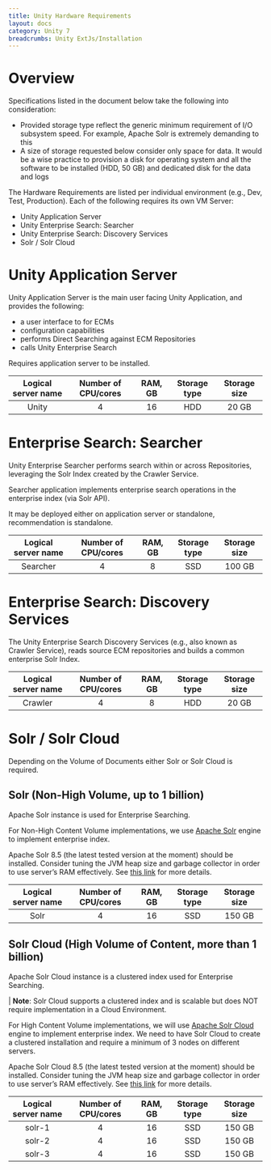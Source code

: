 ```yaml
---
title: Unity Hardware Requirements
layout: docs
category: Unity 7
breadcrumbs: Unity ExtJs/Installation
---
```

# Overview 

Specifications listed in the document below take the following into consideration:
- Provided storage type reflect the generic minimum requirement of I/O subsystem speed. For example, Apache Solr is extremely demanding to this 
- A size of storage requested below consider only space for data. It would be a wise practice to provision a disk for operating system and all the software to be installed (HDD, 50 GB) and dedicated disk for the data and logs 

The Hardware Requirements are listed per individual environment (e.g., Dev, Test, Production).
Each of the following requires its own VM Server: 
- Unity Application Server 
- Unity Enterprise Search: Searcher 
- Unity Enterprise Search: Discovery Services 
- Solr / Solr Cloud 

# Unity Application Server 

Unity Application Server is the main user facing Unity Application, and provides the following:
- a user interface to for ECMs 
- configuration capabilities 
- performs Direct Searching against ECM Repositories 
- calls Unity Enterprise Search 

Requires application server to be installed. 

| Logical server name | Number of CPU/cores | RAM, GB | Storage type | Storage size |
|:-------------------:|:-------------------:|:-------:|:------------:|:------------:|
|        Unity        |          4          |    16   |      HDD     |     20 GB    | 

# Enterprise Search: Searcher 

Unity Enterprise Searcher performs search within or across Repositories, leveraging the Solr Index created by the Crawler Service.

Searcher application implements enterprise search operations in the enterprise index (via Solr API).

It may be deployed either on application server or standalone, recommendation is standalone.

| Logical server name | Number of CPU/cores | RAM, GB | Storage type | Storage size |
|:-------------------:|:-------------------:|:-------:|:------------:|:------------:|
|      Searcher       |          4          |    8    |      SSD     |    100 GB    | 

# Enterprise Search: Discovery Services 

The Unity Enterprise Search Discovery Services (e.g., also known as Crawler Service), reads source ECM repositories and builds a common enterprise Solr Index.

| Logical server name | Number of CPU/cores | RAM, GB | Storage type | Storage size |
|:-------------------:|:-------------------:|:-------:|:------------:|:------------:|
|       Crawler       |          4          |    8    |      HDD     |     20 GB    |

# Solr / Solr Cloud 

Depending on the Volume of Documents either Solr or Solr Cloud is required. 

## Solr (Non-High Volume, up to 1 billion)

Apache Solr instance is used for Enterprise Searching. 

For Non-High Content Volume implementations, we use [Apache Solr](https://lucene.apache.org/solr) engine to implement enterprise index. 
	
Apache Solr 8.5 (the latest tested version at the moment) should be installed. Consider tuning the JVM heap size and garbage collector in order to use server’s RAM effectively. See [this link](https://cwiki.apache.org/confluence/display/SOLR/SolrPerformanceProblems#SolrPerformanceProblems-RAM) for more details.

| Logical server name | Number of CPU/cores | RAM, GB | Storage type | Storage size |
|:-------------------:|:-------------------:|:-------:|:------------:|:------------:|
|        Solr         |          4          |    16   |      SSD     |    150 GB    | 

## Solr Cloud (High Volume of Content, more than 1 billion) 

Apache Solr Cloud instance is a clustered index used for Enterprise Searching. 

| **Note**: Solr Cloud supports a clustered index and is scalable but does NOT require implementation in a Cloud Environment.

For High Content Volume implementations, we will use [Apache Solr Cloud](https://lucene.apache.org/solr) engine to implement enterprise index.   We need to have Solr Cloud to create a clustered installation and require a minimum of 3 nodes on different servers.
	
Apache Solr Cloud 8.5 (the latest tested version at the moment) should be installed. Consider tuning the JVM heap size and garbage collector in order to use server’s RAM effectively. See [this link](https://cwiki.apache.org/confluence/display/SOLR/SolrPerformanceProblems#SolrPerformanceProblems-RAM) for more details.

| Logical server name | Number of CPU/cores | RAM, GB | Storage type | Storage size |
|:-------------------:|:-------------------:|:-------:|:------------:|:------------:|
|       solr-1        |          4          |    16   |      SSD     |    150 GB    | 
|       solr-2        |          4          |    16   |      SSD     |    150 GB    | 
|       solr-3        |          4          |    16   |      SSD     |    150 GB    | 

